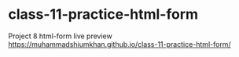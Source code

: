 # class-11-practice-html-form
Project 8 html-form
live preview https://muhammadshiumkhan.github.io/class-11-practice-html-form/
